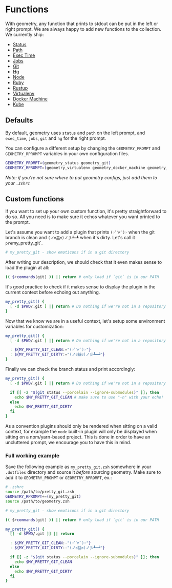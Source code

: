 # Functions

With geometry, any function that prints to stdout can be put in the left or right prompt. We are always happy to add new functions to the collection. We currently ship:

* [Status](/functions/geometry_status.zsh)
* [Path](/functions/geometry_path.zsh)
* [Exec Time](/functions/geometry_exec_time.zsh)
* [Jobs](/functions/geometry_jobs.zsh)
* [Git](/functions/geometry_git.zsh)
* [Hg](/functions/geometry_hg.zsh)
* [Node](/functions/geometry_node.zsh)
* [Ruby](/functions/geometry_ruby.zsh)
* [Rustup](/functions/geometry_rustup.zsh)
* [Virtualenv](/functions/geometry_virtualenv.zsh)
* [Docker Machine](/functions/geometry_docker_machine.zsh)
* [Kube](/functions/geometry_kube.zsh)

## Defaults

By default, geometry uses `status` and `path` on the left prompt, and `exec_time`, `jobs`, `git` and `hg` for the right prompt.

You can configure a different setup by changing the `GEOMETRY_PROMPT` and `GEOMETRY_RPROMPT` variables in your own configuration files.

```sh
GEOMETRY_PROMPT=(geometry_status geometry_git)
GEOMETRY_RPROMPT=(geometry_virtualenv geometry_docker_machine geometry_exec_time geometry_hg geometry_rustup)
```

*Note: if you're not sure where to put geometry configs, just add them to your `.zshrc`*

## Custom functions

If you want to set up your own custom function, it's pretty straightforward to do
so. All you need is to make sure it echos whatever you want printed to the prompt.

Let's assume you want to add a plugin that prints `(☞ﾟ∀ﾟ)☞` when the git branch
is clean and `(ノಠ益ಠ)ノ彡┻━┻` when it's dirty. Let's call it `pre`my_pretty_git`.

```zsh
# my_pretty_git - show emoticons if in a git directory
```

After writing our description, we should check that it even makes sense to load the plugin at all:

```zsh
(( $+commands[git] )) || return # only load if `git` is in our PATH
```

It's good practice to check if it makes sense to display the plugin in the current context before echoing out anything.

```sh
my_pretty_git() {
  [ -d $PWD/.git ] || return # Do nothing if we're not in a repository
}
```

Now that we know we are in a useful context, let's setup some environment variables for customization:

```sh
my_pretty_git() {
  [ -d $PWD/.git ] || return # Do nothing if we're not in a repository

  : ${MY_PRETTY_GIT_CLEAN:="(☞ﾟ∀ﾟ)☞"}
  : ${MY_PRETTY_GIT_DIRTY:="(ノಠ益ಠ)ノ彡┻━┻"}
}
```

Finally we can check the branch status and print accordingly:

```sh
my_pretty_git() {
  [ -d $PWD/.git ] || return # Do nothing if we're not in a repository

  if [[ -z "$(git status --porcelain --ignore-submodules)" ]]; then
    echo $MY_PRETTY_GIT_CLEAN # make sure to use "-n" with your echo!
  else
    echo $MY_PRETTY_GIT_DIRTY
  fi
}
```

As a convention plugins should only be rendered when sitting on a valid context,
for example the `node` built-in plugin will only be displayed when sitting on a
npm/yarn-based project. This is done in order to have an uncluttered prompt, we
encourage you to have this in mind.

### Full working example

Save the following example as `my_pretty_git.zsh` somewhere in your `.dotfiles`
directory and source it _before_ sourcing geometry. Make sure to add it to `GEOMETRY_PROMPT` or `GEOMETRY_RPROMPT`, ex.:

```sh
# .zshrc
source /path/to/pretty_git.zsh
GEOMETRY_RPROMPT+=(my_pretty_git)
source /path/to/geometry.zsh
```

```sh
# my_pretty_git - show emoticons if in a git directory

(( $+commands[git] )) || return # only load if `git` is in our PATH

my_pretty_git() {
  [[ -d $PWD/.git ]] || return

  : ${MY_PRETTY_GIT_CLEAN:-"(☞ﾟ∀ﾟ)☞"}
  : ${MY_PRETTY_GIT_DIRTY:-"(ノಠ益ಠ)ノ彡┻━┻"}

  if [[ -z "$(git status --porcelain --ignore-submodules)" ]]; then
    echo $MY_PRETTY_GIT_CLEAN
  else
    echo $MY_PRETTY_GIT_DIRTY
  fi
}
```
